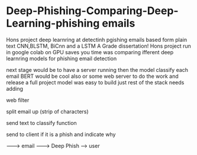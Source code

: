 # Deep-Phishing-Comparing-Deep-Learning-phishing emails
Hons project deep learnring at detectinh pgishing emails based form plain text CNN,BLSTM, BiCnn and a LSTM
A Grade dissertation! 
Hons project 
run in google colab on GPU saves you time 
was comparing ifferent deep learnring models for phishing email detection 

next stage would be to have a server running then the model classify each email
BERT would be cool also or some web server to do the work and release a full project 
model was easy to build just rest of the stack needs adding 

web filter

split email up (strip of characters)

send text to classify function 

send to client if it is a phish and indicate why 


---> email ---> Deep Phish --> user 
